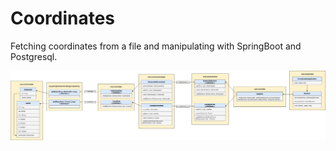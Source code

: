 # Coordinates

Fetching coordinates from a file and manipulating with SpringBoot and Postgresql.

![Software mapping](https://github.com/CoordinatesMapJava/Coordinates/blob/main/Coordinates.jpg)
